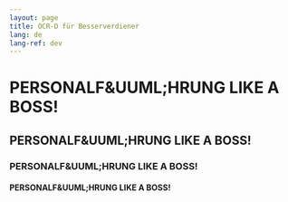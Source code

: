 ```yaml
---
layout: page
title: OCR-D für Besserverdiener
lang: de
lang-ref: dev
---
```


# PERSONALF&UUML;HRUNG LIKE A BOSS!
## PERSONALF&UUML;HRUNG LIKE A BOSS!
### PERSONALF&UUML;HRUNG LIKE A BOSS!
#### PERSONALF&UUML;HRUNG LIKE A BOSS!


